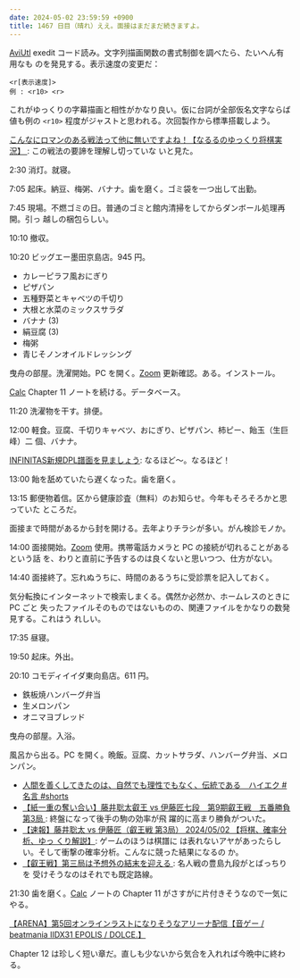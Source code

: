 ```yaml
---
date: 2024-05-02 23:59:59 +0900
title: 1467 日目（晴れ）ええ。面接はまだまだ続きますよ。
---
```


[AviUtl] exedit コード読み。文字列描画関数の書式制御を調べたら、たいへん有用なも
のを発見する。表示速度の変更だ：

```text
<r[表示速度]>
例 : <r10> <r>
```

これがゆっくりの字幕描画と相性がかなり良い。仮に台詞が全部仮名文字ならば値も例の
`<r10>` 程度がジャストと思われる。次回製作から標準搭載しよう。

[こんなにロマンのある戦法って他に無いですよね！【なるるのゆっくり将棋実況】
](https://www.youtube.com/watch?v=1YrhuBbzQ1Q): この戦法の要諦を理解し切っていな
いと見た。

2:30 消灯。就寝。

7:05 起床。納豆、梅粥、バナナ。歯を磨く。ゴミ袋を一つ出して出勤。

7:45 現場。不燃ゴミの日。普通のゴミと館内清掃をしてからダンボール処理再開。引っ
越しの梱包らしい。

10:10 撤収。

10:20 ビッグエー墨田京島店。945 円。

* カレーピラフ風おにぎり
* ピザパン
* 五種野菜とキャベツの千切り
* 大根と水菜のミックスサラダ
* バナナ (3)
* 絹豆腐 (3)
* 梅粥
* 青じそノンオイルドレッシング

曳舟の部屋。洗濯開始。PC を開く。[Zoom] 更新確認。ある。インストール。

[Calc] Chapter 11 ノートを続ける。データベース。

11:20 洗濯物を干す。排便。

12:00 軽食。豆腐、千切りキャベツ、おにぎり、ピザパン、柿ピー、飴玉（生巨峰）二
個、バナナ。

[INFINITAS新規DPL譜面を見ましょう](https://www.youtube.com/watch?v=Z9cOfzqEz20):
なるほど～。なるほど！

13:00 飴を舐めていたら遅くなった。歯を磨く。

13:15 郵便物着信。区から健康診査（無料）のお知らせ。今年もそろそろかと思っていた
ところだ。

面接まで時間があるから封を開ける。去年よりチラシが多い。がん検診モノか。

14:00 面接開始。[Zoom] 使用。携帯電話カメラと PC の接続が切れることがあるという話
を、わりと直前に予告するのは良くないと思いつつ、仕方がない。

14:40 面接終了。忘れぬうちに、時間のあるうちに受診票を記入しておく。

気分転換にインターネットで検索しまくる。偶然か必然か、ホームレスのときに PC ごと
失ったファイルそのものではないものの、関連ファイルをかなりの数発見する。これはう
れしい。

17:35 昼寝。

19:50 起床。外出。

20:10 コモディイイダ東向島店。611 円。

* 鉄板焼ハンバーグ弁当
* 生メロンパン
* オニマヨブレッド

曳舟の部屋。入浴。

風呂から出る。PC を開く。晩飯。豆腐、カットサラダ、ハンバーグ弁当、メロンパン。

* [人間を善くしてきたのは、自然でも理性でもなく、伝統である　ハイエク #名言
  #shorts](https://www.youtube.com/watch?v=K0CNbaeVnAs)
* [【紙一重の奪い合い】藤井聡太叡王 vs 伊藤匠七段　第9期叡王戦　五番勝負第3局
  ](https://www.youtube.com/watch?v=fh9o0PCDj9s): 終盤になって後手の駒の効率が飛
  躍的に高まり勝負がついた。
* [【速報】藤井聡太 vs 伊藤匠（叡王戦 第3局） 2024/05/02 【将棋、確率分析、ゆっ
  くり解説】](https://www.youtube.com/watch?v=n7YD2xXZtUE): ゲームのほうは棋譜に
  は表れないアヤがあったらしい。そして衝撃の確率分析。こんなに競った結果になるの
  か。
* [【叡王戦】第三局は予想外の結末を迎える
  ](https://www.youtube.com/watch?v=kRZYKvnfegs): 名人戦の豊島九段がとばっちりを
  受けそうなのはそれでも既定路線。

21:30 歯を磨く。[Calc] ノートの Chapter 11 がさすがに片付きそうなので一気にやる。

[【ARENA】第5回オンラインラストになりそうなアリーナ配信【音ゲー / beatmania
IIDX31 EPOLIS / DOLCE.】](https://www.youtube.com/watch?v=InQ9nsjUEp4)

Chapter 12 は珍しく短い章だ。直しも少ないから気合を入れれば今晩中に終わる。

[AviUtl]: https://spring-fragrance.mints.ne.jp/aviutl/
[Calc]: https://documentation.libreoffice.org/en/english-documentation/calc/
[Zoom]: https://zoom.us/
